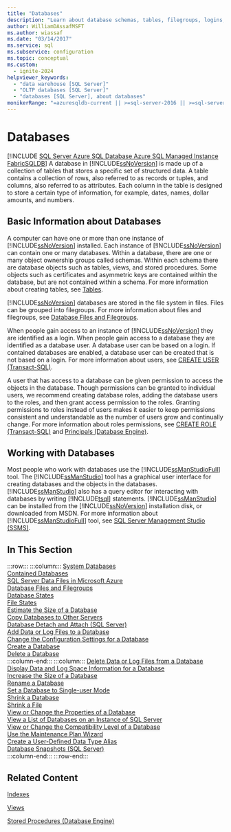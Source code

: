 ```yaml
---
title: "Databases"
description: "Learn about database schemas, tables, filegroups, logins, and roles. See how you can use the SQL Server Management Studio tool to work with databases."
author: WilliamDAssafMSFT
ms.author: wiassaf
ms.date: "03/14/2017"
ms.service: sql
ms.subservice: configuration
ms.topic: conceptual
ms.custom:
  - ignite-2024
helpviewer_keywords:
  - "data warehouse [SQL Server]"
  - "OLTP databases [SQL Server]"
  - "databases [SQL Server], about databases"
monikerRange: "=azuresqldb-current || >=sql-server-2016 || >=sql-server-linux-2017 || =azuresqldb-mi-current || =fabric"
---
```

# Databases
[!INCLUDE [SQL Server Azure SQL Database Azure SQL Managed Instance FabricSQLDB](../../includes/applies-to-version/sql-asdb-asdbmi-fabricsqldb.md)]
  A database in [!INCLUDE[ssNoVersion](../../includes/ssnoversion-md.md)] is made up of a collection of tables that stores a specific set of structured data. A table contains a collection of rows, also referred to as records or tuples, and columns, also referred to as attributes. Each column in the table is designed to store a certain type of information, for example, dates, names, dollar amounts, and numbers.  
  
## Basic Information about Databases  
 A computer can have one or more than one instance of [!INCLUDE[ssNoVersion](../../includes/ssnoversion-md.md)] installed. Each instance of [!INCLUDE[ssNoVersion](../../includes/ssnoversion-md.md)] can contain one or many databases.  Within a database, there are one or many object ownership groups called schemas. Within each schema there are database objects such as tables, views, and stored procedures. Some objects such as certificates and asymmetric keys are contained within the database, but are not contained within a schema. For more information about creating tables, see [Tables](../../relational-databases/tables/tables.md).  
  
 [!INCLUDE[ssNoVersion](../../includes/ssnoversion-md.md)] databases are stored in the file system in files. Files can be grouped into filegroups. For more information about files and filegroups, see [Database Files and Filegroups](../../relational-databases/databases/database-files-and-filegroups.md).  
  
 When people gain access to an instance of [!INCLUDE[ssNoVersion](../../includes/ssnoversion-md.md)] they are identified as a login. When people gain access to a database they are identified as a database user. A database user can be based on a login. If contained databases are enabled, a database user can be created that is not based on a login. For more information about users, see [CREATE USER &#40;Transact-SQL&#41;](../../t-sql/statements/create-user-transact-sql.md).  
  
 A user that has access to a database can be given permission to access the objects in the database. Though permissions can be granted to individual users, we recommend creating database roles, adding the database users to the roles, and then grant access permission to the roles. Granting permissions to roles instead of users makes it easier to keep permissions consistent and understandable as the number of users grow and continually change. For more information about roles permissions, see [CREATE ROLE &#40;Transact-SQL&#41;](../../t-sql/statements/create-role-transact-sql.md) and [Principals &#40;Database Engine&#41;](../../relational-databases/security/authentication-access/principals-database-engine.md).  
  
## Working with Databases  
 Most people who work with databases use the [!INCLUDE[ssManStudioFull](../../includes/ssmanstudiofull-md.md)] tool. The [!INCLUDE[ssManStudio](../../includes/ssmanstudio-md.md)] tool has a graphical user interface for creating databases and the objects in the databases. [!INCLUDE[ssManStudio](../../includes/ssmanstudio-md.md)] also has a query editor for interacting with databases by writing [!INCLUDE[tsql](../../includes/tsql-md.md)] statements. [!INCLUDE[ssManStudio](../../includes/ssmanstudio-md.md)] can be installed from the [!INCLUDE[ssNoVersion](../../includes/ssnoversion-md.md)] installation disk, or downloaded from MSDN. For more information about [!INCLUDE[ssManStudioFull](../../includes/ssmanstudiofull-md.md)] tool, see [SQL Server Management Studio (SSMS)](../../ssms/sql-server-management-studio-ssms.md).
  
## In This Section  

:::row:::
    :::column:::
        [System Databases](../../relational-databases/databases/system-databases.md)  
        [Contained Databases](../../relational-databases/databases/contained-databases.md)  
        [SQL Server Data Files in Microsoft Azure](../../relational-databases/databases/sql-server-data-files-in-microsoft-azure.md)  
        [Database Files and Filegroups](../../relational-databases/databases/database-files-and-filegroups.md)  
        [Database States](../../relational-databases/databases/database-states.md)  
        [File States](../../relational-databases/databases/file-states.md)  
        [Estimate the Size of a Database](../../relational-databases/databases/estimate-the-size-of-a-database.md)  
        [Copy Databases to Other Servers](../../relational-databases/databases/copy-databases-to-other-servers.md)  
        [Database Detach and Attach &#40;SQL Server&#41;](../../relational-databases/databases/database-detach-and-attach-sql-server.md)  
        [Add Data or Log Files to a Database](../../relational-databases/databases/add-data-or-log-files-to-a-database.md)  
        [Change the Configuration Settings for a Database](../../relational-databases/databases/change-the-configuration-settings-for-a-database.md)  
        [Create a Database](../../relational-databases/databases/create-a-database.md)  
        [Delete a Database](../../relational-databases/databases/delete-a-database.md)  
    :::column-end:::
    :::column:::
        [Delete Data or Log Files from a Database](../../relational-databases/databases/delete-data-or-log-files-from-a-database.md)  
        [Display Data and Log Space Information for a Database](../../relational-databases/databases/display-data-and-log-space-information-for-a-database.md)  
        [Increase the Size of a Database](../../relational-databases/databases/increase-the-size-of-a-database.md)  
        [Rename a Database](../../relational-databases/databases/rename-a-database.md)  
        [Set a Database to Single-user Mode](../../relational-databases/databases/set-a-database-to-single-user-mode.md)  
        [Shrink a Database](../../relational-databases/databases/shrink-a-database.md)  
        [Shrink a File](../../relational-databases/databases/shrink-a-file.md)  
        [View or Change the Properties of a Database](../../relational-databases/databases/view-or-change-the-properties-of-a-database.md)  
        [View a List of Databases on an Instance of SQL Server](../../relational-databases/databases/view-a-list-of-databases-on-an-instance-of-sql-server.md)  
        [View or Change the Compatibility Level of a Database](../../relational-databases/databases/view-or-change-the-compatibility-level-of-a-database.md)  
        [Use the Maintenance Plan Wizard](../../relational-databases/maintenance-plans/use-the-maintenance-plan-wizard.md)  
        [Create a User-Defined Data Type Alias](../../relational-databases/databases/create-a-user-defined-data-type-alias.md)  
        [Database Snapshots &#40;SQL Server&#41;](../../relational-databases/databases/database-snapshots-sql-server.md)  
    :::column-end:::
:::row-end:::

## Related Content  
 [Indexes](../../relational-databases/indexes/indexes.md)  
  
 [Views](../../relational-databases/views/views.md)  
  
 [Stored Procedures &#40;Database Engine&#41;](../../relational-databases/stored-procedures/stored-procedures-database-engine.md)  
